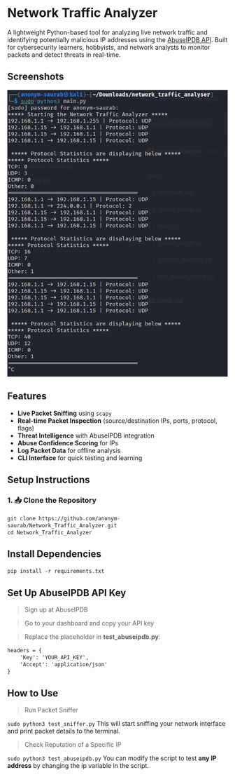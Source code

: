 # Network Traffic Analyzer

A lightweight Python-based tool for analyzing live network traffic and identifying potentially malicious IP addresses using the [AbuseIPDB API](https://abuseipdb.com). Built for cybersecurity learners, hobbyists, and network analysts to monitor packets and detect threats in real-time.


## Screenshots
![Alt text](screenshots/main-screenshot.png)


## Features

- **Live Packet Sniffing** using `scapy`
- **Real-time Packet Inspection** (source/destination IPs, ports, protocol, flags)
- **Threat Intelligence** with AbuseIPDB integration
- **Abuse Confidence Scoring** for IPs
- **Log Packet Data** for offline analysis
- **CLI Interface** for quick testing and learning


## Setup Instructions

### 1. 📥 Clone the Repository

```
git clone https://github.com/anonym-saurab/Network_Traffic_Analyzer.git
cd Network_Traffic_Analyzer
```


## Install Dependencies

```pip install -r requirements.txt```


##  Set Up AbuseIPDB API Key

> Sign up at AbuseIPDB

> Go to your dashboard and copy your API key

> Replace the placeholder in **test_abuseipdb.py**:

```
headers = {
    'Key': 'YOUR_API_KEY',
    'Accept': 'application/json'
}
```

## How to Use
> Run Packet Sniffer

```sudo python3 test_sniffer.py```
This will start sniffing your network interface and print packet details to the terminal.

> Check Reputation of a Specific IP

```sudo python3 test_abuseipdb.py```
You can modify the script to test **any IP address** by changing the ip variable in the script.


